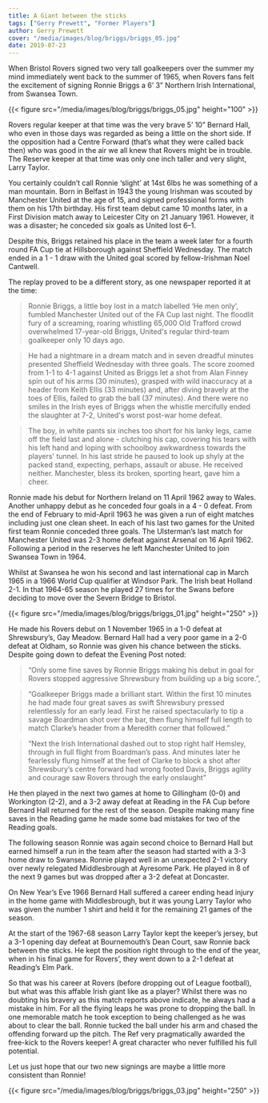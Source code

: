 ```yaml
---
title: A Giant between the sticks
tags: ["Gerry Prewett", "Former Players"]
author: Gerry Prewett
cover: "/media/images/blog/briggs/briggs_05.jpg"
date: 2019-07-23
---
```


When Bristol Rovers signed two very tall goalkeepers over the summer my mind immediately went back to the summer of 1965, when Rovers fans felt the excitement of signing Ronnie Briggs a 6’ 3” Northern Irish International, from  Swansea Town.

<!--more-->

{{< figure src="/media/images/blog/briggs/briggs_05.jpg" height="100" >}}

Rovers regular keeper at that time was the very brave 5’ 10” Bernard Hall, who even in those days was regarded as being a little on the short side. If the opposition had a Centre Forward (that’s what they were called back then) who was good in the air we all knew that Rovers might be in trouble. The Reserve keeper at that time was only one inch taller and very slight, Larry Taylor.

You certainly couldn’t call Ronnie ‘slight’ at 14st 6lbs he was something of a man mountain. Born in Belfast in 1943 the young Irishman was scouted by Manchester United at the age of 15, and signed professional forms with them on his 17th birthday. His first team debut came 10 months later, in a First Division match away to Leicester City on 21 January 1961. However, it was a disaster; he conceded six goals as United lost 6–1.

Despite this, Briggs retained his place in the team a week later for a fourth round FA Cup tie at Hillsborough against Sheffield Wednesday. The match ended in a 1 - 1 draw with the United goal scored by fellow-Irishman Noel Cantwell.

The replay proved to be a different story, as one newspaper reported it at the time: 

> Ronnie Briggs, a little boy lost in a match labelled ‘He men only’, fumbled Manchester United out of the FA Cup last night. The floodlit fury of a screaming, roaring whistling 65,000 Old Trafford crowd overwhelmed 17-year-old Briggs, United's regular third-team goalkeeper only 10 days ago.

> He had a nightmare in a dream match and in seven dreadful minutes presented Sheffield Wednesday with three goals. The score zoomed from 1-1 to 4-1 against United as Briggs let a shot from Alan Finney spin out of his arms (30 minutes), grasped with wild inaccuracy at a header from Keith Ellis (33 minutes) and, after diving bravely at the toes of Ellis, failed to grab the ball (37 minutes). And there were no smiles in the Irish eyes of Briggs when the whistle mercifully ended the slaughter at 7-2, United's worst post-war home defeat.

> The boy, in white pants six inches too short for his lanky legs, came off the field last and alone - clutching his cap, covering his tears with his left hand and loping with schoolboy awkwardness towards the players' tunnel. In his last stride he paused to look up shyly at the packed stand, expecting, perhaps, assault or abuse. He received neither. Manchester, bless its broken, sporting heart, gave him a cheer.

Ronnie made his debut for Northern Ireland on 11 April 1962 away to Wales. Another unhappy debut as he conceded four goals in a 4 - 0 defeat. From the end of February to mid-April 1963 he was given a run of eight matches including just one clean sheet. In each of his last two games for the United first team Ronnie conceded three goals. The Ulsterman’s last match for Manchester United was 2-3 home defeat against Arsenal on 16 April 1962. Following a period in the reserves he left Manchester United to join Swansea Town in 1964. 

Whilst at Swansea he won his second and last international cap in March 1965 in a 1966 World Cup qualifier at Windsor Park. The Irish beat Holland 2-1. In that 1964-65 season he played 27 times for the Swans before deciding to move over the Severn Bridge to Bristol.

{{< figure src="/media/images/blog/briggs/briggs_01.jpg" height="250" >}}

He made his Rovers debut on 1 November 1965 in a 1-0 defeat at Shrewsbury’s, Gay Meadow. Bernard Hall had a very poor game in a 2-0 defeat at Oldham, so Ronnie was given his chance between the sticks. Despite going down to defeat the Evening Post noted:

> “Only some fine saves by Ronnie Briggs making his debut in goal for Rovers stopped aggressive Shrewsbury from building up a big score.”, 

> “Goalkeeper Briggs made a brilliant start. Within the first 10 minutes  he had made four great saves as swift Shrewsbury pressed relentlessly for an early lead. First he raised spectacularly to tip a savage Boardman shot over the bar, then flung himself full length to match Clarke’s header from a Meredith corner that followed.”

> “Next the Irish International dashed out to stop right half Hemsley, through in full flight from Boardman’s pass. And minutes later he fearlessly flung himself at the feet of Clarke to block a shot after Shrewsbury’s centre forward had wrong footed Davis, Briggs agility and courage  saw Rovers through the early onslaught” 

He then played in the next two games at home to Gillingham (0-0) and Workington (2-2), and a 3-2 away defeat at Reading in the FA Cup before Bernard Hall returned for the rest of the season. Despite making many fine saves in the Reading game he made some bad mistakes for two of the Reading goals.

The following season Ronnie was again second choice to Bernard Hall but earned himself a run in the team after the season had started with a 3-3 home draw to Swansea. Ronnie played well in an unexpected 2-1 victory over newly relegated Middlesbrough at Ayresome Park.  He played in 8 of the next 9 games but was dropped after a 3-2 defeat at Doncaster.

 On New Year’s Eve 1966 Bernard Hall suffered a career ending head injury in the home game with Middlesbrough, but it was young Larry Taylor who was given the number 1 shirt and held it for the remaining 21 games of the season.

At the start of the 1967-68 season Larry Taylor kept the keeper’s jersey, but a 3-1 opening day defeat at Bournemouth’s Dean Court, saw Ronnie back between the sticks. He kept the position right through to the end of the year, when in his final game for Rovers’, they went down to a 2-1 defeat at Reading’s Elm Park.

So that was his career at Rovers (before dropping out of League football), but what was this affable Irish giant like as a player? Whilst there was no doubting his bravery as this match reports above indicate, he always had a mistake in him. For all the flying leaps he was prone to dropping the ball. In one memorable match he took exception to being challenged as he was about to clear the ball. Ronnie tucked the ball under his arm and chased the offending forward up the pitch. The Ref very pragmatically awarded the free-kick to the Rovers keeper! A great character who never fulfilled his full potential.

Let us just hope that our two new signings are maybe a little more consistent than Ronnie!

{{< figure src="/media/images/blog/briggs/briggs_03.jpg" height="250" >}}

<script async src="//pagead2.googlesyndication.com/pagead/js/adsbygoogle.js"></script>
<!-- GasCast Blog Ad -->
<ins class="adsbygoogle"
     style="display:block"
     data-ad-client="ca-pub-8805482732507166"
     data-ad-slot="7113725307"
     data-ad-format="auto"
     data-full-width-responsive="true"></ins>
<script>
(adsbygoogle = window.adsbygoogle || []).push({});
</script>
